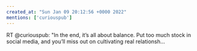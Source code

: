 ```yaml
---
created_at: "Sun Jan 09 20:12:56 +0000 2022"
mentions: ['curiouspub']
---
```


RT @curiouspub: "In the end, it’s all about balance. Put too much stock in social media, and you’ll miss out on cultivating real relationsh…
